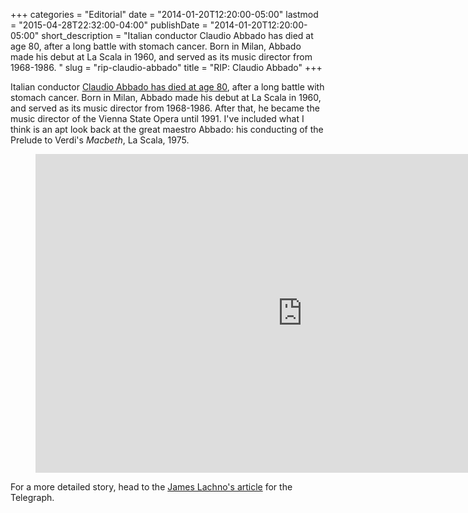 +++
categories = "Editorial"
date = "2014-01-20T12:20:00-05:00"
lastmod = "2015-04-28T22:32:00-04:00"
publishDate = "2014-01-20T12:20:00-05:00"
short_description = "Italian conductor Claudio Abbado has died at age 80, after a long battle with stomach cancer. Born in Milan, Abbado made his debut at La Scala in 1960, and served as its music director from 1968-1986. "
slug = "rip-claudio-abbado"
title = "RIP: Claudio Abbado"
+++

Italian conductor [Claudio Abbado has died at age 80](http://www.telegraph.co.uk/culture/music/classicalmusic/10583578/Claudio-Abbado-Italian-conductor-dies-aged-80.html), after a long battle with stomach cancer. Born in Milan, Abbado made his debut at La Scala in 1960, and served as its music director from 1968-1986\. After that, he became the music director of the Vienna State Opera until 1991\. I've included what I think is an apt look back at the great maestro Abbado: his conducting of the Prelude to Verdi's _Macbeth_, La Scala, 1975.

<figure data-type="video">
<iframe width="854" height="510" src="https://www.youtube.com/embed/spd1WOaBXDA" frameborder="0" allowfullscreen></iframe>
</figure>

For a more detailed story, head to the [James Lachno's article](http://www.telegraph.co.uk/culture/music/classicalmusic/10583578/Claudio-Abbado-Italian-conductor-dies-aged-80.html) for the Telegraph.
